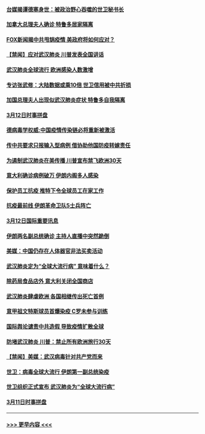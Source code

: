 #### [台媒揭谭德塞身世：被政治野心吞噬的世卫秘书长](../pages/prog202/a102798536.md?t=03131631) 
#### [加拿大总理夫人确诊 特鲁多居家隔离](../pages/prog202/a102798517.md?t=03131631) 
#### [FOX新闻揭中共甩锅疫情 美政府将如何应对？](../pages/prog202/a102798399.md?t=03131631) 
#### [【禁闻】应对武汉肺炎 川普发表全国讲话](../pages/prog202/a102798327.md?t=03131631) 
#### [武汉肺炎全球流行 欧洲感染人数激增](../pages/prog202/a102798382.md?t=03131631) 
#### [专访张武修：大陆数据或乘10倍 世卫信用被中共折损](../pages/prog202/a102798376.md?t=03131631) 
#### [加国总理夫人出现似武汉肺炎症状 特鲁多自我隔离](../pages/prog202/a102798326.md?t=03131631) 
#### [3月12日时事拼盘](../pages/prog202/a102798314.md?t=03131631) 
#### [德病毒学权威:中国疫情传染链必将重新被激活](../pages/prog202/a102798303.md?t=03131631) 
#### [传中共要求只报输入型病例  借协助他国防疫转嫁责任](../pages/prog202/a102798279.md?t=03131631) 
#### [为遏制武汉肺炎在美传播 川普宣布禁飞欧洲30天](../pages/prog202/a102798249.md?t=03131631) 
#### [意大利确诊病例破万 伊朗内阁多人感染](../pages/prog202/a102798155.md?t=03131631) 
#### [保护员工抗疫 推特下令全球员工在家工作](../pages/prog202/a102798053.md?t=03131631) 
#### [抗疫最前线 伊朗革命卫队5士兵阵亡](../pages/prog202/a102798033.md?t=03131631) 
#### [3月12日国际重要讯息](../pages/prog202/a102797939.md?t=03131631) 
#### [伊朗两名副总统确诊 主持人直播中突然跪倒](../pages/prog202/a102797898.md?t=03131631) 
#### [美媒：中国仍存在人体器官非法买卖活动](../pages/prog202/a102797745.md?t=03131631) 
#### [武汉肺炎定为“全球大流行病” 意味着什么？](../pages/prog202/a102797736.md?t=03131631) 
#### [除药局食品店外 意大利关闭全国商店](../pages/prog202/a102797725.md?t=03131631) 
#### [武汉肺炎肆虐欧洲 各国相继传出死亡首例](../pages/prog202/a102797718.md?t=03131631) 
#### [意甲祖文特斯球员首爆染疫 C罗未参与训练](../pages/prog202/a102797708.md?t=03131631) 
#### [国际舆论谴责中共造假 导致疫情扩散全球](../pages/prog202/a102797692.md?t=03131631) 
#### [防堵武汉肺炎 川普：禁止所有欧洲旅行30天](../pages/prog202/a102797681.md?t=03131631) 
#### [【禁闻】美媒：武汉病毒针对共产党而来](../pages/prog202/a102797618.md?t=03131631) 
#### [世卫：病毒全球大流行 伊朗第一副总统染疫](../pages/prog202/a102797579.md?t=03131631) 
#### [世卫组织正式宣布 武汉肺炎为“全球大流行病”](../pages/prog202/a102797475.md?t=03131631) 
#### [3月11日时事拼盘](../pages/prog202/a102797476.md?t=03131631) 

----
#### [ >>> 更早内容 <<< ](../indexes/prog202-earlier.md)

